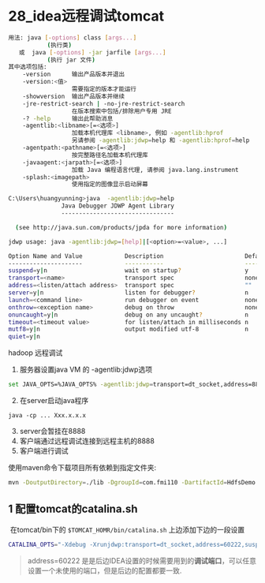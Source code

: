 # 28_idea远程调试tomcat



```sh
用法: java [-options] class [args...]
           (执行类)
   或  java [-options] -jar jarfile [args...]
           (执行 jar 文件)
其中选项包括:
    -version      输出产品版本并退出
    -version:<值>
                  需要指定的版本才能运行
    -showversion  输出产品版本并继续
    -jre-restrict-search | -no-jre-restrict-search
                  在版本搜索中包括/排除用户专用 JRE
    -? -help      输出此帮助消息
    -agentlib:<libname>[=<选项>]
                  加载本机代理库 <libname>, 例如 -agentlib:hprof
                  另请参阅 -agentlib:jdwp=help 和 -agentlib:hprof=help
    -agentpath:<pathname>[=<选项>]
                  按完整路径名加载本机代理库
    -javaagent:<jarpath>[=<选项>]
                  加载 Java 编程语言代理, 请参阅 java.lang.instrument
    -splash:<imagepath>
                  使用指定的图像显示启动屏幕
```

```sh
C:\Users\huangyunning>java  -agentlib:jdwp=help
               Java Debugger JDWP Agent Library
               --------------------------------

  (see http://java.sun.com/products/jpda for more information)

jdwp usage: java -agentlib:jdwp=[help]|[<option>=<value>, ...]

Option Name and Value            Description                       Default
---------------------            -----------                       -------
suspend=y|n                      wait on startup?                  y
transport=<name>                 transport spec                    none
address=<listen/attach address>  transport spec                    ""
server=y|n                       listen for debugger?              n
launch=<command line>            run debugger on event             none
onthrow=<exception name>         debug on throw                    none
onuncaught=y|n                   debug on any uncaught?            n
timeout=<timeout value>          for listen/attach in milliseconds n
mutf8=y|n                        output modified utf-8             n
quiet=y|n
```

hadoop 远程调试

1. 服务器设置java VM 的 -agentlib:jdwp选项

```sh
set JAVA_OPTS=%JAVA_OPTS% -agentlib:jdwp=transport=dt_socket,address=8888,server=y,suspend=n
```

2. 在server启动java程序

```
java -cp ... Xxx.x.x.x
```

3. server会暂挂在8888
4. 客户端通过远程调试连接到远程主机的8888
5. 客户端进行调试



使用maven命令下载项目所有依赖到指定文件夹:

```sh
mvn -DoutputDirectory=./lib -DgroupId=com.fmi110 -DartifactId=HdfsDemo -Dversion=1.0-SNAPSHOT dependency:copy-dependencies
```

## 1 配置tomcat的catalina.sh

​	在tomcat/bin下的 `$TOMCAT_HOMR/bin/catalina.sh` 上边添加下边的一段设置

```sh
CATALINA_OPTS="-Xdebug -Xrunjdwp:transport=dt_socket,address=60222,suspend=n,server=y"
```

> address=60222 是是后边IDEA设置的时候需要用到的**调试端口**，可以任意设置一个未使用的端口，但是后边的配置都要一致.

